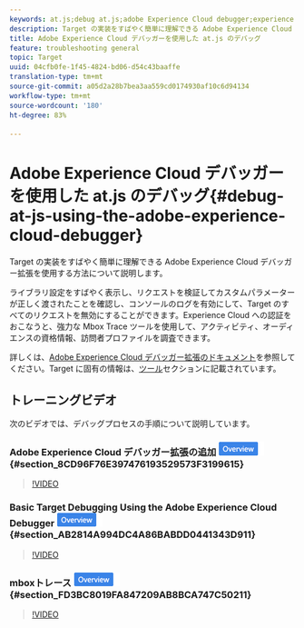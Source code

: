 ```yaml
---
keywords: at.js;debug at.js;adobe Experience Cloud debugger;experience cloud debugger;mbox trace;mbox highlight;debug;debugging
description: Target の実装をすばやく簡単に理解できる Adobe Experience Cloud デバッガー拡張を使用する方法について説明します。
title: Adobe Experience Cloud デバッガーを使用した at.js のデバッグ
feature: troubleshooting general
topic: Target
uuid: 04cfb0fe-1f45-4824-bd06-d54c43baaffe
translation-type: tm+mt
source-git-commit: a05d2a28b7bea3aa559cd0174930af10c6d94134
workflow-type: tm+mt
source-wordcount: '180'
ht-degree: 83%

---
```



# Adobe Experience Cloud デバッガーを使用した at.js のデバッグ{#debug-at-js-using-the-adobe-experience-cloud-debugger}

Target の実装をすばやく簡単に理解できる Adobe Experience Cloud デバッガー拡張を使用する方法について説明します。

ライブラリ設定をすばやく表示し、リクエストを検証してカスタムパラメーターが正しく渡されたことを確認し、コンソールのログを有効にして、Target のすべてのリクエストを無効にすることができます。Experience Cloud への認証をおこなうと、強力な Mbox Trace ツールを使用して、アクティビティ、オーディエンスの資格情報、訪問者プロファイルを調査できます。

詳しくは、[Adobe Experience Cloud デバッガー拡張のドキュメント](https://experienceleague.adobe.com/docs/debugger/using/experience-cloud-debugger.html)を参照してください。Target に固有の情報は、[ツール](https://experienceleague.adobe.com/docs/debugger/using/tools.html)セクションに記載されています。

## トレーニングビデオ

次のビデオでは、デバッグプロセスの手順について説明しています。

### Adobe Experience Cloud デバッガー拡張の追加 ![概要バッジ](/help/assets/overview.png) {#section_8CD96F76E397476193529573F3199615}

>[!VIDEO](https://video.tv.adobe.com/v/23114/)

### Basic Target Debugging Using the Adobe Experience Cloud Debugger ![Overview badge](/help/assets/overview.png) {#section_AB2814A994DC4A86BABDD0441343D911}

>[!VIDEO](https://video.tv.adobe.com/v/23115/)

### mboxトレース ![の概要バッジ](/help/assets/overview.png) {#section_FD3BC8019FA847209AB8BCA747C50211}

>[!VIDEO](https://video.tv.adobe.com/v/23113/)
